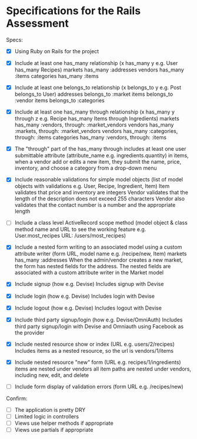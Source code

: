 # Specifications for the Rails Assessment

Specs:
- [x] Using Ruby on Rails for the project
- [X] Include at least one has_many relationship (x has_many y e.g. User has_many Recipes)
markets has_many :addresses
vendors has_many :items
categories has_many :items

- [X] Include at least one belongs_to relationship (x belongs_to y e.g. Post belongs_to User)
addresses belongs_to :market
items belongs_to :vendor
items belongs_to :categories

- [X] Include at least one has_many through relationship (x has_many y through z e.g. Recipe has_many Items through Ingredients)
markets has_many :vendors, through: :market_vendors
vendors has_many :markets, through: :market_vendors
vendors has_many :categories, through: :items
categories has_many :vendors, through: :items

- [X] The "through" part of the has_many through includes at least one user submittable attribute (attribute_name e.g. ingredients.quantity)
in items, when a vendor add or edits a new item, they submit the name, price, inventory, and choose a category from a drop-down menu

- [X] Include reasonable validations for simple model objects (list of model objects with validations e.g. User, Recipe, Ingredient, Item)
Item validates that price and inventory are integers
Vendor validates that the length of the description does not exceed 255 characters
Vendor also validates that the contact number is a number and the appropriate length

- [ ] Include a class level ActiveRecord scope method (model object & class method name and URL to see the working feature e.g. User.most_recipes URL: /users/most_recipes)

- [X] Include a nested form writing to an associated model using a custom attribute writer (form URL, model name e.g. /recipe/new, Item)
markets has_many :addresses
When the admin/vendor creates a new market, the form has nested fields for the address. The nested fields are associated with a custom attribute writer in the Market model

- [X] Include signup (how e.g. Devise)
Includes signup with Devise

- [X] Include login (how e.g. Devise)
Includes login with Devise

- [X] Include logout (how e.g. Devise)
Includes logout with Devise

- [X] Include third party signup/login (how e.g. Devise/OmniAuth)
Includes third party signup/login with Devise and Omniauth using Facebook as the provider

- [X] Include nested resource show or index (URL e.g. users/2/recipes)
Includes items as a nested resource, so the url is vendors/1/items

- [X] Include nested resource "new" form (URL e.g. recipes/1/ingredients)
items are nested under vendors
all item paths are nested under vendors, including new, edit, and delete

- [ ] Include form display of validation errors (form URL e.g. /recipes/new)

Confirm:
- [ ] The application is pretty DRY
- [ ] Limited logic in controllers
- [ ] Views use helper methods if appropriate
- [ ] Views use partials if appropriate
